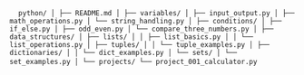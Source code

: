 <pre> <code> python/ │ ├── README.md │ ├── variables/ │ ├── input_output.py │ ├── math_operations.py │ └── string_handling.py │ ├── conditions/ │ ├── if_else.py │ ├── odd_even.py │ └── compare_three_numbers.py │ ├── data_structures/ │ ├── lists/ │ │ ├── list_basics.py │ │ └── list_operations.py │ ├── tuples/ │ │ └── tuple_examples.py │ ├── dictionaries/ │ │ └── dict_examples.py │ └── sets/ │ └── set_examples.py │ └── projects/ └── project_001_calculator.py </code> </pre>